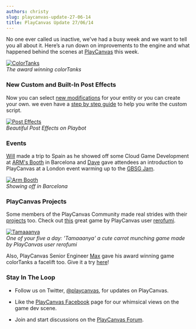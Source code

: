 ```yaml
---
authors: christy
slug: playcanvas-update-27-06-14
title: PlayCanvas Update 27/06/14
---
```


No one ever called us inactive, we've had a busy week and we want to tell you all about it. Here’s a run down on improvements to the engine and what happened behind the scenes at [PlayCanvas](https://playcanvas.com/) this week.

[![ColorTanks](/img/tanks.jpg)](/img/tanks.jpg)
<br />_The award winning colorTanks_

### New Custom and Built-In Post Effects

Now you can select [new modifications](https://developer.playcanvas.com/user-manual/graphics/posteffects/) for your entity or you can create your own. we even have a [step by step guide](https://developer.playcanvas.com/tutorials/custom-posteffect/) to help you write the custom script.

[![Post Effects](/img/posteffects2.png)](/img/posteffects2.png)
<br />_Beautiful Post Effects on Playbot_

### Events

[Will](https://blog.playcanvas.com/meet-the-playcanvas-team-will-eastcott/) made a trip to Spain as he showed off some Cloud Game Development at [ARM's Booth](https://twitter.com/playcanvas/status/481798129730457600) in Barcelona and [Dave](https://blog.playcanvas.com/meet-the-playcanvas-team-dave-evans/) gave attendees an introduction to PlayCanvas at a London event warming up to the [GBSG Jam](https://twitter.com/GBSGameJam).

[![Arm Booth](/img/armbooth.jpg)](/img/armbooth.jpg)
<br />_Showing off in Barcelona_

### PlayCanvas Projects

Some members of the PlayCanvas Community made real strides with their [projects](https://playcanvas.com/explore/active) too. Check out [this](https://playcanv.as/p/thL3phaK/) great game by PlayCanvas user [rerofumi](https://playcanvas.com/user/rerofumi).

[![Tamaaanya](/img/Tamaanya.jpg)](/img/Tamaanya.jpg)
<br />_One of your five a day: 'Tamaaanya' a cute carrot munching game made by PlayCanvas user rerofumi_

Also, PlayCanvas Senior Engineer [Max](https://blog.playcanvas.com/meet-the-playcanvas-team-maksims-mihejevs/) gave his award winning game colorTanks a facelift too. Give it a try [here](https://tanx.io/)!

### Stay In The Loop

- Follow us on Twitter, [@playcanvas](https://twitter.com/playcanvas), for updates on PlayCanvas.

- Like the [PlayCanvas Facebook](https://facebook.com/playcanvas) page for our whimsical views on the game dev scene.

- Join and start discussions on the [PlayCanvas Forum](https://forum.playcanvas.com/).
